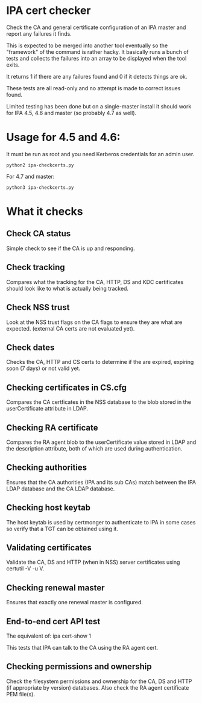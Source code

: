# IPA cert checker

Check the CA and general certificate configuration of an IPA master
and report any failures it finds.

This is expected to be merged into another tool eventually so the
"framework" of the command is rather hacky. It basically runs a bunch 
of tests and collects the failures into an array to be displayed
when the tool exits.

It returns 1 if there are any failures found and 0 if it detects things
are ok.

These tests are all read-only and no attempt is made to correct issues
found.

Limited testing has been done but on a single-master install it
should work for IPA 4.5, 4.6 and master (so probably 4.7 as well).

# Usage for 4.5 and 4.6:

It must be run as root and you need Kerberos credentials for an admin user.

```
python2 ipa-checkcerts.py
```

For 4.7 and master:

```
python3 ipa-checkcerts.py
```

# What it checks

## Check CA status

Simple check to see if the CA is up and responding.

## Check tracking

Compares what the tracking for the CA, HTTP, DS and KDC certificates
should look like to what is actually being tracked.

## Check NSS trust

Look at the NSS trust flags on the CA flags to ensure they are what are
expected. (external CA certs are not evaluated yet).

## Check dates

Checks the CA, HTTP and CS certs to determine if the are expired,
expiring soon (7 days) or not valid yet.

## Checking certificates in CS.cfg

Compares the CA certficates in the NSS database to the blob stored in the
userCertificate attribute in LDAP.

## Checking RA certificate

Compares the RA agent blob to the userCertificate value stored in LDAP
and the description attribute, both of which are used during
authentication.

## Checking authorities

Ensures that the CA authorities (IPA and its sub CAs) match between
the IPA LDAP database and the CA LDAP database.

## Checking host keytab

The host keytab is used by certmonger to authenticate to IPA in some
cases so verify that a TGT can be obtained using it.

## Validating certificates

Validate the CA, DS and HTTP (when in NSS) server certificates using
certutil -V -u V.

## Checking renewal master

Ensures that exactly one renewal master is configured.

## End-to-end cert API test

The equivalent of: ipa cert-show 1

This tests that IPA can talk to the CA using the RA agent cert.

## Checking permissions and ownership

Check the filesystem permissions and ownership for the CA, DS and
HTTP (if appropriate by version) databases. Also check the RA agent
certificate PEM file(s).
